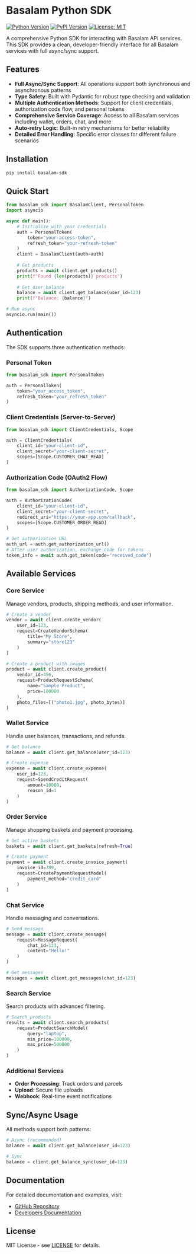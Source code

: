 # Basalam Python SDK

[![Python Version](https://img.shields.io/pypi/pyversions/basalam-sdk)](https://pypi.org/project/basalam-sdk/)
[![PyPI Version](https://img.shields.io/pypi/v/basalam-sdk)](https://pypi.org/project/basalam-sdk/)
[![License: MIT](https://img.shields.io/badge/License-MIT-yellow.svg)](https://opensource.org/licenses/MIT)

A comprehensive Python SDK for interacting with Basalam API services. This SDK provides a clean, developer-friendly interface for all Basalam services with full async/sync support.

## Features

- **Full Async/Sync Support**: All operations support both synchronous and asynchronous patterns
- **Type Safety**: Built with Pydantic for robust type checking and validation  
- **Multiple Authentication Methods**: Support for client credentials, authorization code flow, and personal tokens
- **Comprehensive Service Coverage**: Access to all Basalam services including wallet, orders, chat, and more
- **Auto-retry Logic**: Built-in retry mechanisms for better reliability
- **Detailed Error Handling**: Specific error classes for different failure scenarios

## Installation

```bash
pip install basalam-sdk
```

## Quick Start

```python
from basalam_sdk import BasalamClient, PersonalToken
import asyncio

async def main():
    # Initialize with your credentials
    auth = PersonalToken(
        token="your-access-token",
        refresh_token="your-refresh-token"
    )
    client = BasalamClient(auth=auth)
    
    # Get products
    products = await client.get_products()
    print(f"Found {len(products)} products")
    
    # Get user balance
    balance = await client.get_balance(user_id=123)
    print(f"Balance: {balance}")

# Run async
asyncio.run(main())
```

## Authentication

The SDK supports three authentication methods:

### Personal Token
```python
from basalam_sdk import PersonalToken

auth = PersonalToken(
    token="your_access_token",
    refresh_token="your_refresh_token"
)
```

### Client Credentials (Server-to-Server)
```python
from basalam_sdk import ClientCredentials, Scope

auth = ClientCredentials(
    client_id="your-client-id",
    client_secret="your-client-secret",
    scopes=[Scope.CUSTOMER_CHAT_READ]
)
```

### Authorization Code (OAuth2 Flow)
```python
from basalam_sdk import AuthorizationCode, Scope

auth = AuthorizationCode(
    client_id="your-client-id",
    client_secret="your-client-secret",
    redirect_uri="https://your-app.com/callback",
    scopes=[Scope.CUSTOMER_ORDER_READ]
)

# Get authorization URL
auth_url = auth.get_authorization_url()
# After user authorization, exchange code for tokens
token_info = await auth.get_token(code="received_code")
```

## Available Services

### Core Service
Manage vendors, products, shipping methods, and user information.

```python
# Create a vendor
vendor = await client.create_vendor(
    user_id=123,
    request=CreateVendorSchema(
        title="My Store",
        summary="store123"
    )
)

# Create a product with images
product = await client.create_product(
    vendor_id=456,
    request=ProductRequestSchema(
        name="Sample Product",
        price=100000
    ),
    photo_files=[("photo1.jpg", photo_bytes)]
)
```

### Wallet Service
Handle user balances, transactions, and refunds.

```python
# Get balance
balance = await client.get_balance(user_id=123)

# Create expense
expense = await client.create_expense(
    user_id=123,
    request=SpendCreditRequest(
        amount=10000,
        reason_id=1
    )
)
```

### Order Service
Manage shopping baskets and payment processing.

```python
# Get active baskets
baskets = await client.get_baskets(refresh=True)

# Create payment
payment = await client.create_invoice_payment(
    invoice_id=789,
    request=CreatePaymentRequestModel(
        payment_method="credit_card"
    )
)
```

### Chat Service
Handle messaging and conversations.

```python
# Send message
message = await client.create_message(
    request=MessageRequest(
        chat_id=123,
        content="Hello!"
    )
)

# Get messages
messages = await client.get_messages(chat_id=123)
```

### Search Service
Search products with advanced filtering.

```python
# Search products
results = await client.search_products(
    request=ProductSearchModel(
        query="laptop",
        min_price=100000,
        max_price=500000
    )
)
```

### Additional Services
- **Order Processing**: Track orders and parcels
- **Upload**: Secure file uploads  
- **Webhook**: Real-time event notifications

## Sync/Async Usage

All methods support both patterns:

```python
# Async (recommended)
balance = await client.get_balance(user_id=123)

# Sync
balance = client.get_balance_sync(user_id=123)
```

## Documentation

For detailed documentation and examples, visit:
- [GitHub Repository](https://github.com/basalam/python-sdk)
- [Developers Documentation](https://developers.basalam.com/)

## License

MIT License - see [LICENSE](https://github.com/basalam/python-sdk/blob/main/LICENSE) for details.